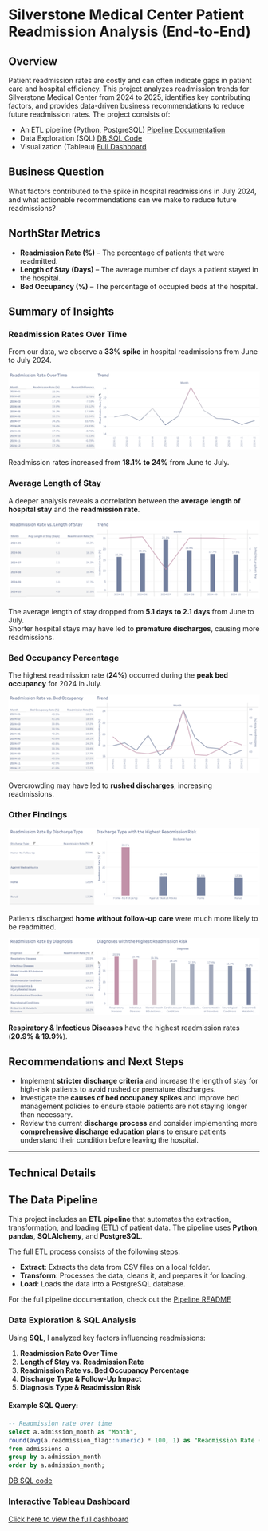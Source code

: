 # Silverstone Medical Center Patient Readmission Analysis (End-to-End)

## Overview
Patient readmission rates are costly and can often indicate gaps in patient care and hospital efficiency. This project analyzes readmission trends for Silverstone Medical Center from 2024 to 2025, identifies key contributing factors, and provides data-driven business recommendations to reduce future readmission rates. The project consists of:

- An ETL pipeline (Python, PostgreSQL) [Pipeline Documentation](ETL%20Pipeline/README.md)
- Data Exploration (SQL) [DB SQL Code](SQL%20Queries/Silverstone%20Queries.sql)
- Visualization (Tableau) [Full Dashboard](https://public.tableau.com/views/SilverstoneMedicalCenterPatientReadmissionsOverview/FullDashboard?:language=en-US&:sid=&:redirect=auth&:display_count=n&:origin=viz_share_link)

## Business Question
What factors contributed to the spike in hospital readmissions in July 2024, and what actionable recommendations can we make to reduce future readmissions?

## NorthStar Metrics
- **Readmission Rate (%)** – The percentage of patients that were readmitted.
- **Length of Stay (Days)** – The average number of days a patient stayed in the hospital.
- **Bed Occupancy (%)** – The percentage of occupied beds at the hospital.

## Summary of Insights
### Readmission Rates Over Time
From our data, we observe a **33% spike** in hospital readmissions from June to July 2024.

![Readmission Trend](Images/readmission_trend.png)

Readmission rates increased from **18.1% to 24%** from June to July.

### Average Length of Stay
A deeper analysis reveals a correlation between the **average length of hospital stay** and the **readmission rate**.  

![Length of Stay](Images/length_of_stay.png)

The average length of stay dropped from **5.1 days to 2.1 days** from June to July.  
Shorter hospital stays may have led to **premature discharges**, causing more readmissions.

### Bed Occupancy Percentage
The highest readmission rate (**24%**) occurred during the **peak bed occupancy** for 2024 in July.  

![Bed Occupancy vs Readmissions](Images/readmissions_vs_bed_occupancy.png)

Overcrowding may have led to **rushed discharges**, increasing readmissions.

### Other Findings

![Readmission by Discharge Type](Images/readmission_by_discharge.png)

Patients discharged **home without follow-up care** were much more likely to be readmitted. 

![Readmission by Diagnosis](Images/readmissions_by_diagnosis.png)

**Respiratory & Infectious Diseases** have the highest readmission rates (**20.9% & 19.9%**).

## Recommendations and Next Steps
- Implement **stricter discharge criteria** and increase the length of stay for high-risk patients to avoid rushed or premature discharges.
- Investigate the **causes of bed occupancy spikes** and improve bed management policies to ensure stable patients are not staying longer than necessary.
- Review the current **discharge process** and consider implementing more **comprehensive discharge education plans** to ensure patients understand their condition before leaving the hospital.

***

## Technical Details
## The Data Pipeline

This project includes an **ETL pipeline** that automates the extraction, transformation, and loading (ETL) of patient data. The pipeline uses **Python**, **pandas**, **SQLAlchemy**, and **PostgreSQL**.

The full ETL process consists of the following steps:
- **Extract**: Extracts the data from CSV files on a local folder.
- **Transform**: Processes the data, cleans it, and prepares it for loading.
- **Load**: Loads the data into a PostgreSQL database.

For the full pipeline documentation, check out the [Pipeline README](ETL%20Pipeline/README.md)

### Data Exploration & SQL Analysis
Using **SQL**, I analyzed key factors influencing readmissions:
1. **Readmission Rate Over Time**
2. **Length of Stay vs. Readmission Rate**
3. **Readmission Rate vs. Bed Occupancy Percentage**
4. **Discharge Type & Follow-Up Impact**
5. **Diagnosis Type & Readmission Risk**
   
#### Example SQL Query:
```sql
-- Readmission rate over time
select a.admission_month as "Month", 
round(avg(a.readmission_flag::numeric) * 100, 1) as "Readmission Rate (%)" 
from admissions a 
group by a.admission_month 
order by a.admission_month;
```
[DB SQL code](SQL%20Queries/Silverstone%20Queries.sql)

### Interactive Tableau Dashboard
[Click here to view the full dashboard](https://public.tableau.com/views/SilverstoneMedicalCenterPatientReadmissionsOverview/FullDashboard?:language=en-US&:sid=&:redirect=auth&:display_count=n&:origin=viz_share_link)
